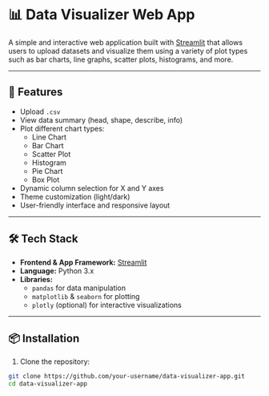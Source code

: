 # 📊 Data Visualizer Web App

A simple and interactive web application built with [Streamlit](https://streamlit.io/) that allows users to upload datasets and visualize them using a variety of plot types such as bar charts, line graphs, scatter plots, histograms, and more.

---

## 🚀 Features

- Upload `.csv`
- View data summary (head, shape, describe, info)
- Plot different chart types:
  - Line Chart
  - Bar Chart
  - Scatter Plot
  - Histogram
  - Pie Chart
  - Box Plot
- Dynamic column selection for X and Y axes
- Theme customization (light/dark)
- User-friendly interface and responsive layout

---

## 🛠️ Tech Stack

- **Frontend & App Framework:** [Streamlit](https://streamlit.io/)
- **Language:** Python 3.x
- **Libraries:** 
  - `pandas` for data manipulation
  - `matplotlib` & `seaborn` for plotting
  - `plotly` (optional) for interactive visualizations

---

## 📦 Installation

1. Clone the repository:

```bash
git clone https://github.com/your-username/data-visualizer-app.git
cd data-visualizer-app
